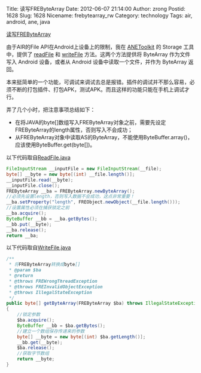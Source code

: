 Title: 读写FREByteArray
Date: 2012-06-07 21:14:00
Author: zrong
Postid: 1628
Slug: 1628
Nicename: frebytearray_rw
Category: technology
Tags: air, android, ane, java

[读写FREByteArray](http://zengrong.net/post/1628.htm)
 
由于AIR的File API在Android上设备上的限制，我在 [ANEToolkit][1] 的 Storage 工具中，提供了 [readFile][2] 和 [writeFile][3] 方法。这两个方法提供将 ByteArray 作为文件写入 Android 设备，或者从 Android 设备中读取一个文件，并作为 ByteArray 返回。

本来挺简单的一个功能，可调试来调试去总是报错。插件的调试并不那么容易，必须不断的打包插件、打包APK，测试APK。而且这样的功能只能在手机上调试才行。

弄了几个小时，把注意事项总结如下：

* 在将JAVA的byte[]数组写入FREByteArray对象之前，需要先设定FREByteArray的length属性，否则写入不会成功；
* 从FREByteArray对象中读取AS的ByteArray，不能使用ByteBuffer.array()，应该使用ByteBuffer.get(byte[])。<!--more-->


以下代码取自[ReadFile.java][4]

``` java
FileInputStream __inputFile = new FileInputStream(__file);
byte[] __byte = new byte[(int) __file.length()];
__inputFile.read(__byte);
__inputFile.close();
FREByteArray __ba = FREByteArray.newByteArray();
//必须先设置length，否则写入数据不会成功，这点非常重要！
__ba.setProperty("length", FREObject.newObject(__file.length()));
//设置属性必须在捕获锁定之前
__ba.acquire();
ByteBuffer __bb = __ba.getBytes();
__bb.put(__byte);
__ba.release();
return __ba;
```


以下代码取自[WriteFile.java][5]

``` java
/**
 * 将FREByteArray转换成byte[]
 * @param $ba
 * @return
 * @throws FREWrongThreadException 
 * @throws FREInvalidObjectException 
 * @throws IllegalStateException 
 */
public byte[] getByteArray(FREByteArray $ba) throws IllegalStateException, FREInvalidObjectException, FREWrongThreadException
{
	//锁定参数
	$ba.acquire();
	ByteBuffer __bb = $ba.getBytes();
	//建立一个数组保存传递来的参数
	byte[] __byte = new byte[(int) $ba.getLength()];
	__bb.get(__byte);
	$ba.release();
	//获取字节数组
	return __byte;
}
```

[1]: http://zengrong.net/anetoolkit
[2]: http://zrong.github.com/doc/anetoolkit/org/zengrong/ane/tool/StorageCont.html#readFile()
[3]: http://zrong.github.com/doc/anetoolkit/org/zengrong/ane/tool/StorageCont.html#writeFile()
[4]: https://github.com/zrong/anetoolkit/blob/master/androidANE/src/org/zengrong/ane/funs/storage/ReadFile.java
[5]: https://github.com/zrong/anetoolkit/blob/master/androidANE/src/org/zengrong/ane/funs/storage/WriteFile.java
